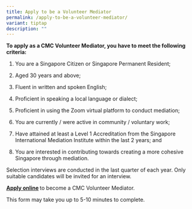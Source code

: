 ```yaml
---
title: Apply to be a Volunteer Mediator
permalink: /apply-to-be-a-volunteer-mediator/
variant: tiptap
description: ""
---
```

<p><strong>To apply as a CMC Volunteer Mediator, you have to meet the following criteria:</strong>
</p>
<p></p>
<ol data-tight="true" class="tight">
<li>
<p>You are a Singapore Citizen or Singapore Permanent Resident;</p>
<p></p>
</li>
<li>
<p>Aged 30 years and above;</p>
<p></p>
</li>
<li>
<p>Fluent in written and spoken English;</p>
<p></p>
</li>
<li>
<p>Proficient in speaking a local language or dialect;</p>
<p></p>
</li>
<li>
<p>Proficient in using the Zoom virtual platform to conduct mediation;</p>
<p></p>
</li>
<li>
<p>You are currently / were active in community / voluntary work;</p>
<p></p>
</li>
<li>
<p>Have attained at least a Level 1 Accreditation from the Singapore International
Mediation Institute within the last 2 years; and</p>
<p></p>
</li>
<li>
<p>You are interested in contributing towards creating a more cohesive Singapore
through mediation.</p>
</li>
</ol>
<p></p>
<p>Selection interviews are conducted in the last quarter of each year. Only
suitable candidates will be invited for an interview.</p>
<p></p>
<p><strong><a href="https://go.gov.sg/cmcvolunteermediatorapplicationform" rel="noopener noreferrer nofollow" target="_blank"><u>Apply online</u></a> </strong>to
become a CMC Volunteer Mediator.</p>
<p></p>
<p>This form may take you up to 5-10 minutes to complete.</p>
<p></p>